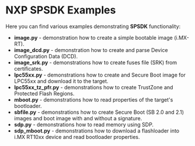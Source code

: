 NXP SPSDK Examples
==================
Here you can find various examples demonstrating **SPSDK** functionality:

- **image.py** - demonstration how to create a simple bootable image (i.MX-RT).
- **image_dcd.py** - demonstration how to create and parse Device Configuration Data (DCD).
- **image_srk.py** - demonstrations how to create fuses file (SRK) from certificates.
- **lpc55xx.py** - demonstrations how to create and Secure Boot image for LPC55xx and download it to the target.
- **lpc55xx_tz_pfr.py** - demonstrations how to create TrustZone and Protected Flash Regions.
- **mboot.py** - demonstrations how to read properties of the target's bootloader.
- **sbfile.py** - demonstrations how to create Secure Boot (SB 2.0 and 2.1) images and boot image with and without a signature.
- **sdp.py** - demonstrations how to read memory using SDP.
- **sdp_mboot.py** - demonstrations how to download a flashloader into i.MX RT10xx device and read bootloader properties.
